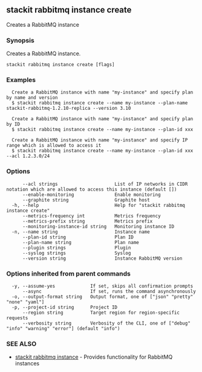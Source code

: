 ## stackit rabbitmq instance create

Creates a RabbitMQ instance

### Synopsis

Creates a RabbitMQ instance.

```
stackit rabbitmq instance create [flags]
```

### Examples

```
  Create a RabbitMQ instance with name "my-instance" and specify plan by name and version
  $ stackit rabbitmq instance create --name my-instance --plan-name stackit-rabbitmq-1.2.10-replica --version 3.10

  Create a RabbitMQ instance with name "my-instance" and specify plan by ID
  $ stackit rabbitmq instance create --name my-instance --plan-id xxx

  Create a RabbitMQ instance with name "my-instance" and specify IP range which is allowed to access it
  $ stackit rabbitmq instance create --name my-instance --plan-id xxx --acl 1.2.3.0/24
```

### Options

```
      --acl strings                     List of IP networks in CIDR notation which are allowed to access this instance (default [])
      --enable-monitoring               Enable monitoring
      --graphite string                 Graphite host
  -h, --help                            Help for "stackit rabbitmq instance create"
      --metrics-frequency int           Metrics frequency
      --metrics-prefix string           Metrics prefix
      --monitoring-instance-id string   Monitoring instance ID
  -n, --name string                     Instance name
      --plan-id string                  Plan ID
      --plan-name string                Plan name
      --plugin strings                  Plugin
      --syslog strings                  Syslog
      --version string                  Instance RabbitMQ version
```

### Options inherited from parent commands

```
  -y, --assume-yes             If set, skips all confirmation prompts
      --async                  If set, runs the command asynchronously
  -o, --output-format string   Output format, one of ["json" "pretty" "none" "yaml"]
  -p, --project-id string      Project ID
      --region string          Target region for region-specific requests
      --verbosity string       Verbosity of the CLI, one of ["debug" "info" "warning" "error"] (default "info")
```

### SEE ALSO

* [stackit rabbitmq instance](./stackit_rabbitmq_instance.md)	 - Provides functionality for RabbitMQ instances


